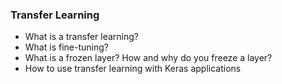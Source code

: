 <h3>Transfer Learning</h3>
<ul>
<li>What is a transfer learning?</li>
<li>What is fine-tuning?</li>
<li>What is a frozen layer? How and why do you freeze a layer?</li>
<li>How to use transfer learning with Keras applications</li>
</ul>